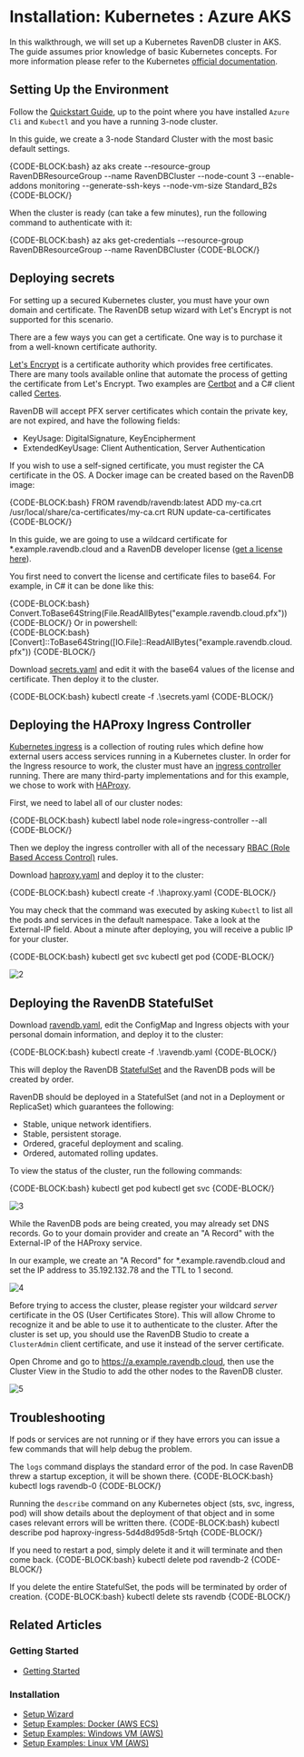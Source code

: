 # Installation: Kubernetes : Azure AKS

In this walkthrough, we will set up a Kubernetes RavenDB cluster in AKS. The guide assumes prior knowledge of basic Kubernetes concepts. For more information please refer to the Kubernetes [official documentation](https://kubernetes.io/docs/home/).

## Setting Up the Environment

Follow the [Quickstart Guide](https://docs.microsoft.com/en-us/azure/aks/kubernetes-walkthrough), up to the point where you have installed `Azure Cli` and `Kubectl` and you have a running 3-node cluster.

In this guide, we create a 3-node Standard Cluster with the most basic default settings.

{CODE-BLOCK:bash}
az aks create --resource-group RavenDBResourceGroup --name RavenDBCluster --node-count 3 --enable-addons monitoring --generate-ssh-keys --node-vm-size Standard_B2s
{CODE-BLOCK/}

When the cluster is ready (can take a few minutes), run the following command to authenticate with it:

{CODE-BLOCK:bash}
az aks get-credentials --resource-group RavenDBResourceGroup --name RavenDBCluster
{CODE-BLOCK/}

## Deploying secrets

For setting up a secured Kubernetes cluster, you must have your own domain and certificate. The RavenDB setup wizard with Let's Encrypt is not supported for this scenario.

There are a few ways you can get a certificate. One way is to purchase it from a well-known certificate authority. 

[Let's Encrypt](https://letsencrypt.org/) is a certificate authority which provides free certificates. 
There are many tools available online that automate the process of getting the certificate from Let's Encrypt. Two examples are [Certbot](https://certbot.eff.org/) and a C# client called [Certes](https://github.com/fszlin/certes/).

RavenDB will accept PFX server certificates which contain the private key, are not expired, and have the following fields:

- KeyUsage: DigitalSignature, KeyEncipherment
- ExtendedKeyUsage: Client Authentication, Server Authentication

If you wish to use a self-signed certificate, you must register the CA certificate in the OS. A Docker image can be created based on the RavenDB image:

{CODE-BLOCK:bash}
FROM ravendb/ravendb:latest
ADD my-ca.crt /usr/local/share/ca-certificates/my-ca.crt
RUN update-ca-certificates
{CODE-BLOCK/}

In this guide, we are going to use a wildcard certificate for *.example.ravendb.cloud and a RavenDB developer license ([get a license here](https://ravendb.net/buy)).

You first need to convert the license and certificate files to base64. For example, in C# it can be done like this:

{CODE-BLOCK:bash}
Convert.ToBase64String(File.ReadAllBytes("example.ravendb.cloud.pfx"))
{CODE-BLOCK/}
Or in powershell:  
{CODE-BLOCK:bash}
[Convert]::ToBase64String([IO.File]::ReadAllBytes("example.ravendb.cloud.pfx"))
{CODE-BLOCK/}

Download [secrets.yaml](yamls/secrets.yaml) and edit it with the base64 values of the license and certificate. Then deploy it to the cluster.

{CODE-BLOCK:bash}
kubectl create -f .\secrets.yaml
{CODE-BLOCK/}

## Deploying the HAProxy Ingress Controller

[Kubernetes ingress](https://kubernetes.io/docs/concepts/services-networking/ingress/) is a collection of routing rules which define how external users access services running in a Kubernetes cluster. 
In order for the Ingress resource to work, the cluster must have an [ingress controller](https://kubernetes.io/docs/concepts/services-networking/ingress-controllers/) running. 
There are many third-party implementations and for this example, we chose to work with [HAProxy](https://github.com/jcmoraisjr/haproxy-ingress).

First, we need to label all of our cluster nodes: 

{CODE-BLOCK:bash}
kubectl label node role=ingress-controller --all
{CODE-BLOCK/}

Then we deploy the ingress controller with all of the necessary [RBAC (Role Based Access Control)](https://github.com/jcmoraisjr/haproxy-ingress/tree/master/examples/rbac) rules.

Download [haproxy.yaml](yamls/haproxy.yaml) and deploy it to the cluster:

{CODE-BLOCK:bash}
kubectl create -f .\haproxy.yaml
{CODE-BLOCK/}

You may check that the command was executed by asking `Kubectl` to list all the pods and services in the default namespace. 
Take a look at the External-IP field. About a minute after deploying, you will receive a public IP for your cluster. 

{CODE-BLOCK:bash}
kubectl get svc
kubectl get pod
{CODE-BLOCK/}

![2](images/pending-ip.png)  

## Deploying the RavenDB StatefulSet

Download [ravendb.yaml](yamls/aks/ravendb.yaml), edit the ConfigMap and Ingress objects with your personal domain information, and deploy it to the cluster:

{CODE-BLOCK:bash}
kubectl create -f .\ravendb.yaml
{CODE-BLOCK/}

This will deploy the RavenDB [StatefulSet](https://kubernetes.io/docs/concepts/workloads/controllers/statefulset/) and the RavenDB pods will be created by order.

RavenDB should be deployed in a StatefulSet (and not in a Deployment or ReplicaSet) which guarantees the following: 

- Stable, unique network identifiers.  
- Stable, persistent storage.  
- Ordered, graceful deployment and scaling.  
- Ordered, automated rolling updates.  

To view the status of the cluster, run the following commands:

{CODE-BLOCK:bash}
kubectl get pod
kubectl get svc
{CODE-BLOCK/}

![3](images/container-creating.png)  

While the RavenDB pods are being created, you may already set DNS records. Go to your domain provider and create an "A Record" with the External-IP of the HAProxy service.

In our example, we create an "A Record" for *.example.ravendb.cloud and set the IP address to 35.192.132.78 and the TTL to 1 second.

![4](images/dns.png)  

Before trying to access the cluster, please register your wildcard *server* certificate in the OS (User Certificates Store). 
This will allow Chrome to recognize it and be able to use it to authenticate to the cluster. 
After the cluster is set up, you should use the RavenDB Studio to create a `ClusterAdmin` client certificate, and use it instead of the server certificate.

Open Chrome and go to https://a.example.ravendb.cloud, then use the Cluster View in the Studio to add the other nodes to the RavenDB cluster.

![5](images/add-node.png) 

## Troubleshooting

If pods or services are not running or if they have errors you can issue a few commands that will help debug the problem.

The `logs` command displays the standard error of the pod. In case RavenDB threw a startup exception, it will be shown there.
{CODE-BLOCK:bash}
kubectl logs ravendb-0
{CODE-BLOCK/}

Running the `describe` command on any Kubernetes object (sts, svc, ingress, pod) will show details about the deployment of that object and in some cases relevant errors will be written there.
{CODE-BLOCK:bash}
kubectl describe pod haproxy-ingress-5d4d8d95d8-5rtqh
{CODE-BLOCK/}

If you need to restart a pod, simply delete it and it will terminate and then come back.
{CODE-BLOCK:bash}
kubectl delete pod ravendb-2
{CODE-BLOCK/}

If you delete the entire StatefulSet, the pods will be terminated by order of creation. 
{CODE-BLOCK:bash}
kubectl delete sts ravendb
{CODE-BLOCK/}

## Related Articles

### Getting Started

- [Getting Started](../../../start/getting-started)

### Installation

- [Setup Wizard](../../../start/installation/setup-wizard)
- [Setup Examples: Docker (AWS ECS)](../../../start/installation/setup-examples/aws-docker-linux-vm)
- [Setup Examples: Windows VM (AWS)](../../../start/installation/setup-examples/aws-windows-vm)
- [Setup Examples: Linux VM (AWS)](../../../start/installation/setup-examples/aws-linux-vm)
